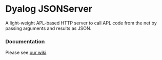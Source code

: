 # Dyalog JSONServer
A light-weight APL-based HTTP server to call APL code from the net by passing arguments and results as JSON. 
### Documentation
Please see [our wiki](https://github.com/Dyalog/JSONServer/wiki).  
